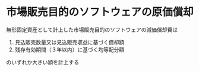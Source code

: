 # 市場販売目的のソフトウェアの原価償却

無形固定資産として計上した市場販売目的のソフトウェアの減価償却費は

1. 見込販売数量又は見込販売収益に基づく償却額
1. 残存有効期間（３年以内）に基づく均等配分額

のいずれか大きい額を計上する